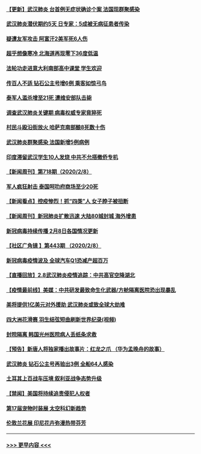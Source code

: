 #### [【更新】武汉肺炎 台首例无症状确诊个案 法国现群聚感染](../pages/prog202/a102770740.md?t=02092102) 
#### [武汉肺炎潜伏期约5天 日专家：5成被无病征患者传染](../pages/prog202/a102773145.md?t=02092102) 
#### [疑遭友军攻击 阿富汗2美军死6人伤](../pages/prog202/a102773140.md?t=02092102) 
#### [超乎想像寒冷 北海道再现零下36度低温](../pages/prog202/a102773122.md?t=02092102) 
#### [法轮功走进意大利南部高中课堂 学生欢迎](../pages/prog202/a102773105.md?t=02092102) 
#### [传百人不适 钻石公主号增6例 乘客如惊弓鸟](../pages/prog202/a102773051.md?t=02092102) 
#### [泰军人滥杀增至21死 遭维安部队击毙](../pages/prog202/a102772913.md?t=02092102) 
#### [调查武汉肺炎关键期 病毒权威专家竟猝死](../pages/prog202/a102773033.md?t=02092102) 
#### [村民斗殴沿街放火 哈萨克南部酿8死数十伤](../pages/prog202/a102772980.md?t=02092102) 
#### [武汉肺炎群聚感染 法国新增5例病例](../pages/prog202/a102772957.md?t=02092102) 
#### [印度滞留武汉学生10人发烧 中共不允搭撤侨专机](../pages/prog202/a102772946.md?t=02092102) 
#### [【新闻周刊】第718期（2020/2/8）](../pages/prog202/a102772921.md?t=02092102) 
#### [军人疯狂射击 泰国呵叻府商场至少20死](../pages/prog202/a102772833.md?t=02092102) 
#### [【新闻看点】控疫惨烈！抓“四类”人 女子脖子被扭断](../pages/prog202/a102772896.md?t=02092102) 
#### [【新闻周刊】新冠肺炎扩散迅速 大陆80城封城 海外增患](../pages/prog202/a102772852.md?t=02092102) 
#### [新冠病毒持续传播 2月8日各国情况更新](../pages/prog202/a102772826.md?t=02092102) 
#### [【社区广角镜  】第443期  （2020/2/8）](../pages/prog202/a102772736.md?t=02092102) 
#### [新冠病毒疫情波及 全球汽车Q1恐减产超百万](../pages/prog202/a102772695.md?t=02092102) 
#### [【直播回放】2.8武汉肺炎疫情追踪：中共高官空降湖北](../pages/prog202/a102772618.md?t=02092102) 
#### [【疫情最前线】美媒：中共研发最致命生化武器/方舱隔离医院恐出现暴乱](../pages/prog202/a102772439.md?t=02092102) 
#### [美将提供1亿美元对外援助 武汉肺炎或致全球大劫难](../pages/prog202/a102772361.md?t=02092102) 
#### [四大洲花滑赛 羽生结弦短曲刷新世界纪录(视频)](../pages/prog202/a102772341.md?t=02092102) 
#### [封院隔离 韩国光州医院病人丢纸条求救](../pages/prog202/a102772282.md?t=02092102) 
#### [【预告】新唐人将独家播出故事片：红龙之爪 （华为孟晚舟的故事）](../pages/prog202/a102767728.md?t=02092102) 
#### [武汉肺炎 钻石公主号再验出3例 全船64人感染](../pages/prog202/a102771726.md?t=02092102) 
#### [土耳其上百战车压境 叙利亚战争态势升级](../pages/prog202/a102772132.md?t=02092102) 
#### [【禁闻】美国将持续追责侵犯人权者](../pages/prog202/a102772042.md?t=02092102) 
#### [第17届宠物时装展 太空科幻新趋势](../pages/prog202/a102772033.md?t=02092102) 
#### [伦敦兰花展 印尼花卉弥漫热带芬芳](../pages/prog202/a102772026.md?t=02092102) 

----
#### [ >>> 更早内容 <<< ](../indexes/prog202-earlier.md)
